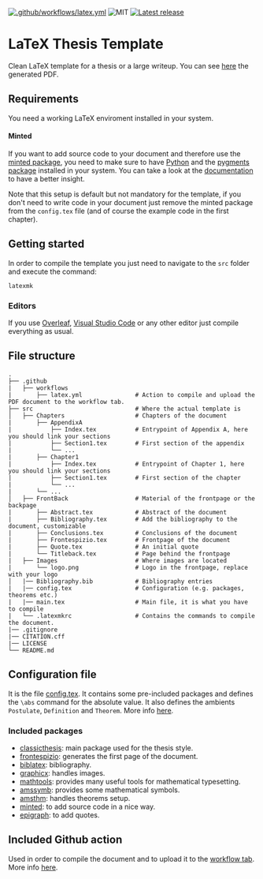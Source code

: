 [![.github/workflows/latex.yml](https://github.com/Pinzauti/LaTeX-thesis-template/actions/workflows/latex.yml/badge.svg)](https://github.com/Pinzauti/LaTeX-thesis-template/actions/workflows/latex.yml)
![MIT](https://img.shields.io/badge/license-MIT-brightgreen) 
[![Latest release](https://badgen.net/github/release/Pinzauti/LaTeX-thesis-template)](https://github.com/Pinzauti/LaTeX-thesis-template/releases/tag/v1.1)
# LaTeX Thesis Template
Clean LaTeX template for a thesis or a large writeup. You can see [here](https://github.com/Pinzauti/LaTeX-thesis-template/releases/download/v1.1/template.pdf) the generated PDF.

## Requirements
You need a working LaTeX enviroment installed in your system.
#### Minted
If you want to add source code to your document and therefore use the [minted package](https://ctan.org/pkg/minted?lang=en), you need to make sure to have [Python](https://www.python.org/) and the [pygments package](https://pygments.org/) installed in your system. You can take a look at the [documentation](http://tug.ctan.org/macros/latex/contrib/minted/minted.pdf) to have a better insight.

Note that this setup is default but not mandatory for the template, if you don't need to write code in your document just remove the minted package from the ```config.tex``` file (and of course the example code in the first chapter).

## Getting started

In order to compile the template you just need to navigate to the ```src``` folder and execute the command:

```
latexmk
```

### Editors
If you use [Overleaf](https://www.overleaf.com/project), [Visual Studio Code](https://code.visualstudio.com/) or any other editor just compile everything as usual.

## File structure
    .
    ├── .github                               
    |   ├── workflows
    |       ├── latex.yml               # Action to compile and upload the PDF document to the workflow tab.  
    ├── src                             # Where the actual template is               
    │   ├── Chapters                    # Chapters of the document
    |       ├── AppendixA               
    |           ├── Index.tex           # Entrypoint of Appendix A, here you should link your sections
    |           ├── Section1.tex        # First section of the appendix
    |           └── ...
    |       ├── Chapter1
    |           ├── Index.tex           # Entrypoint of Chapter 1, here you should link your sections
    |           ├── Section1.tex        # First section of the chapter
    |           └── ...
    |       └── ...
    │   ├── FrontBack                   # Material of the frontpage or the backpage
    |       ├── Abstract.tex            # Abstract of the document
    |       ├── Bibliography.tex        # Add the bibliography to the document, customizable
    |       ├── Conclusions.tex         # Conclusions of the document
    |       ├── Frontespizio.tex        # Frontpage of the document
    |       ├── Quote.tex               # An initial quote 
    |       └── Titleback.tex           # Page behind the frontpage
    |   ├── Images                      # Where images are located
    |       └── logo.png                # Logo in the frontpage, replace with your logo
    │   |── Bibliography.bib            # Bibliography entries
    |   |── config.tex                  # Configuration (e.g. packages, theorems etc.)
    |   |── main.tex                    # Main file, it is what you have to compile
    |   └── .latexmkrc                  # Contains the commands to compile the document.
    |── .gitignore
    |── CITATION.cff
    |── LICENSE
    └── README.md
 
## Configuration file
It is the file [config.tex](https://github.com/Pinzauti/LaTeX-thesis-template/blob/main/src/config.tex). It contains some pre-included packages and defines the ```\abs``` command for the absolute value. It also defines the ambients ```Postulate```, ```Definition``` and ```Theorem```. More info [here](http://www.ams.org/arc/tex/amscls/amsthdoc.pdf).

### Included packages

- [classicthesis](https://ctan.org/pkg/classicthesis): main package used for the thesis style.
- [frontespizio](https://ctan.org/pkg/frontespizio): generates the first page of the document.
- [biblatex](https://ctan.org/pkg/biblatex): bibliography.
- [graphicx](https://ctan.org/pkg/graphicx): handles images.
- [mathtools](https://ctan.org/pkg/mathtools): provides many useful tools for mathematical typesetting.
- [amssymb](https://ctan.org/pkg/amsfonts): provides some mathematical symbols.
- [amsthm](https://ctan.org/pkg/amsthm): handles theorems setup.
- [minted](https://ctan.org/pkg/minted): to add source code in a nice way.
- [epigraph](https://ctan.org/pkg/epigraph): to add quotes.

## Included Github action

Used in order to compile the document and to upload it to the [workflow tab](https://github.com/Pinzauti/LaTeX-thesis-template/actions/workflows/latex.yml). More info [here](https://github.com/xu-cheng/latex-action/).
